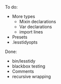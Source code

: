 To do:
 - More types
   - Mixin declarations
   - Var declarations
   - import lines
 - Presets
 - .lesstidyopts

Done:
 - bin/lesstidy
 - blackbox testing
 - Comments
 - recursive wrapping
